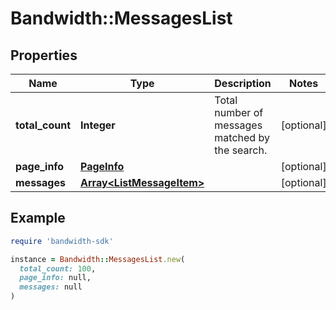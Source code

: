 # Bandwidth::MessagesList

## Properties

| Name | Type | Description | Notes |
| ---- | ---- | ----------- | ----- |
| **total_count** | **Integer** | Total number of messages matched by the search. | [optional] |
| **page_info** | [**PageInfo**](PageInfo.md) |  | [optional] |
| **messages** | [**Array&lt;ListMessageItem&gt;**](ListMessageItem.md) |  | [optional] |

## Example

```ruby
require 'bandwidth-sdk'

instance = Bandwidth::MessagesList.new(
  total_count: 100,
  page_info: null,
  messages: null
)
```


